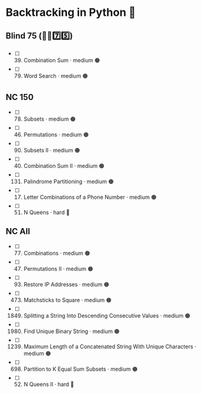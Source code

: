# Backtracking in Python 🐍

## Blind 75 (🧑‍🦯7️⃣5️⃣)
- [ ] 39. Combination Sum · medium 🟠
- [ ] 79. Word Search · medium 🟠

## NC 150
- [ ] 78. Subsets · medium 🟠
- [ ] 46. Permutations · medium 🟠
- [ ] 90. Subsets II · medium 🟠
- [ ] 40. Combination Sum II · medium 🟠
- [ ] 131. Palindrome Partitioning · medium 🟠
- [ ] 17. Letter Combinations of a Phone Number · medium 🟠
- [ ] 51. N Queens · hard 🔴

## NC All
- [ ] 77. Combinations · medium 🟠
- [ ] 47. Permutations II · medium 🟠
- [ ] 93. Restore IP Addresses · medium 🟠
- [ ] 473. Matchsticks to Square · medium 🟠
- [ ] 1849. Splitting a String Into Descending Consecutive Values · medium 🟠
- [ ] 1980. Find Unique Binary String · medium 🟠
- [ ] 1239. Maximum Length of a Concatenated String With Unique Characters · medium 🟠
- [ ] 698. Partition to K Equal Sum Subsets · medium 🟠
- [ ] 52. N Queens II · hard 🔴